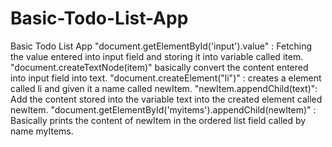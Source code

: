 # Basic-Todo-List-App
Basic Todo List App
"document.getElementById('input').value" : Fetching the value entered into input field and storing it into variable called item.
"document.createTextNode(item)" basically convert the content entered into input field into text.
"document.createElement("li")" : creates a element called li and given it a name called newItem.
"newItem.appendChild(text)": Add the content stored into the variable text into the created element called newItem.
"document.getElementById('myitems').appendChild(newItem)" : Basically prints the content of newItem in the ordered list field called by name myItems.
